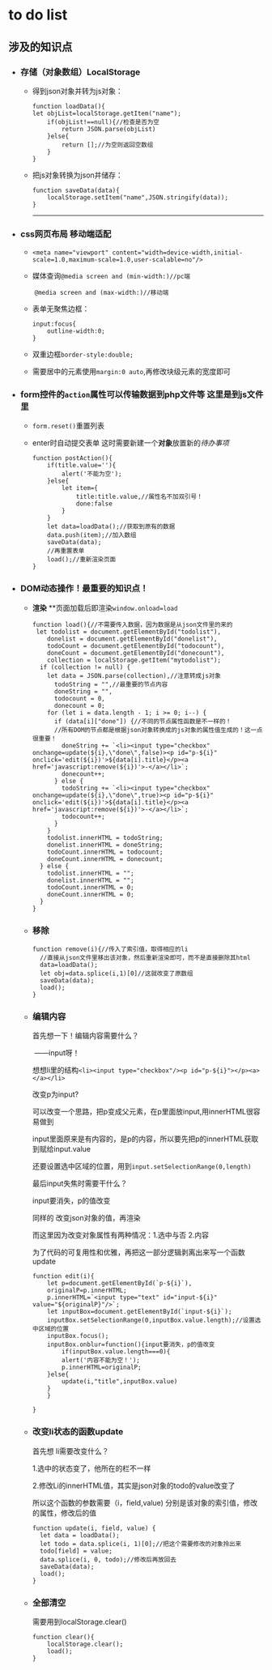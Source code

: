 # to do list

## 涉及的知识点

- ### **存储**（对象数组）LocalStorage

  - 得到json对象并转为js对象：

    ```
    function loadData(){
    let objList=localStorage.getItem("name");
    	if(objList!==null){//检查是否为空
    		return JSON.parse(objList)
    	}else{
    		return [];//为空则返回空数组
    	}
    }
    ```

    

  - 把js对象转换为json并储存：

    ```
    function saveData(data){
    	localStorage.setItem("name",JSON.stringify(data));
    }
    ```

    ------

    

- ### css网页布局 **移动端适配**

  -  `<meta name="viewport" content="width=device-width,initial-scale=1.0,maximum-scale=1.0,user-scalable=no"/>`

  - 媒体查询`@media screen and (min-width:)//pc端`

    ​               `@media screen and (max-width:)//移动端`

  - 表单无聚焦边框：

    ```
    input:focus{
    	outline-width:0;
    }
    ```

  - 双重边框`border-style:double;`

  - 需要居中的元素使用`margin:0 auto`,再修改块级元素的宽度即可

    

- ### form控件的`action`属性可以传输数据到php文件等 这里是到js文件里

  - `form.reset()`重置列表

  - enter时自动提交表单 这时需要新建一个**对象**放置新的*待办事项*

    ```
    function postAction(){
    	if(title.value=''){
    		alert('不能为空');
    	}else{
    		let item={
    			title:title.value,//属性名不加双引号！
    			done:false
    		}	
    	}
    	let data=loadData();//获取到原有的数据
    	data.push(item);//加入数组
    	saveData(data);
    	//再重置表单
    	load();//重新渲染页面
    }
    
    ```

    

- ### **DOM动态操作**！最重要的知识点！

  - **渲染**
    **页面加载后即渲染`window.onload=load`

    ```
    function load(){//不需要传入数据，因为数据是从json文件里的来的
     let todolist = document.getElementById("todolist"),
        donelist = document.getElementById("donelist"),
        todoCount = document.getElementById("todocount"),
        doneCount = document.getElementById("donecount"),
        collection = localStorage.getItem("mytodolist");
      if (collection != null) {
        let data = JSON.parse(collection),//注意转成js对象
          todoString = "",//最重要的节点内容
          doneString = "",
          todocount = 0,
          donecount = 0;
        for (let i = data.length - 1; i >= 0; i--) {
          if (data[i]["done"]) {//不同的节点属性函数是不一样的！
          //所有DOM的节点都是根据json对象转换成的js对象的属性值生成的！这一点很重要！
            doneString += `<li><input type="checkbox" onchange=update(${i},\"done\",false)><p id="p-${i}" onclick='edit(${i})'>${data[i].title}</p><a href='javascript:remove(${i})'>-</a></li>`;
            donecount++;
          } else {
            todoString += `<li><input type="checkbox" onchange=update(${i},\"done\",true)><p id="p-${i}" onclick='edit(${i})'>${data[i].title}</p><a href='javascript:remove(${i})'>-</a></li>`;
            todocount++;
          }
        }
        todolist.innerHTML = todoString;
        donelist.innerHTML = doneString;
        todoCount.innerHTML = todocount;
        doneCount.innerHTML = donecount;
      } else {
        todolist.innerHTML = "";
        donelist.innerHTML = "";
        todoCount.innerHTML = 0;
        doneCount.innerHTML = 0;
      }
    }
    ```

  - ### 移除

    ```
    function remove(i){//传入了索引值，取得相应的li
      //直接从json文件里移出该对象，然后重新渲染即可，而不是直接删除其html
      data=loadData();
      let obj=data.splice(i,1)[0]//这就改变了原数组
      saveData(data);
      load();
    }
    ```

  - ### 编辑内容

    首先想一下！编辑内容需要什么？

    ​                                ——input呀！

    想想li里的结构`<li><input type="checkbox"/><p id="p-${i}"></p><a></a></li>`

    改变p为input?

    可以改变一个思路，把p变成父元素，在p里面放input,用innerHTML很容易做到

    input里面原来是有内容的，是p的内容，所以要先把p的innerHTML获取到赋给input.value

    还要设置选中区域的位置，用到`input.setSelectionRange(0,length)`

    最后input失焦时需要干什么？

    input要消失，p的值改变

    同样的 改变json对象的值，再渲染

    而这里因为改变对象属性有两种情况：1.选中与否 2.内容

    为了代码的可复用性和优雅，再把这一部分逻辑剥离出来写一个函数update

    ```
    function edit(i){
        let p=document.getElementById(`p-${i}`),
        originalP=p.innerHTML;
        p.innerHTML=`<input type="text" id="input-${i}" value="${originalP}"/>`;
        let inputBox=document.getElementById(`input-${i}`);
        inputBox.setSelectionRange(0,inputBox.value.length);//设置选中区域的位置
        inputBox.focus();
        inputBox.onblur=function(){input要消失，p的值改变
            if(inputBox.value.length===0){
            alert('内容不能为空！');
            p.innerHTML=originalP;
        }else{
            update(i,"title",inputBox.value)
        }
        }
        
    }
    ```

  - ### 改变li状态的函数update
  
    首先想 li需要改变什么？
  
    1.选中的状态变了，他所在的栏不一样
  
    2.修改Li的innerHTML值，其实是json对象的todo的value改变了
  
    所以这个函数的参数需要（i，field,value) 分别是该对象的索引值，修改的属性，修改后的值
  
    ```
    function update(i, field, value) {
      let data = loadData();
      let todo = data.splice(i, 1)[0];//把这个需要修改的对象拎出来
      todo[field] = value;
      data.splice(i, 0, todo);//修改后再放回去
      saveData(data);
      load();
    }
    ```
  
  - ### 全部清空
  
    需要用到localStorage.clear()
  
    ```
    function clear(){
        localStorage.clear();
        load();
    }
    ```
  
    


